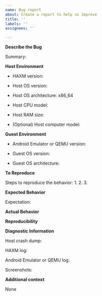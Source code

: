 ```yaml
---
name: Bug report
about: Create a report to help us improve
title: ''
labels: ''
assignees: ''

---
```


<!--
We really appreciate your bug report, but we ask you to search for similar issues before creating one. If you believe you have run into a new bug, please fill out the following form to the best of your knowledge.

This template formats text using Markdown annotations. Basics of the Markdown syntax are covered here: https://guides.github.com/features/mastering-markdown/

HTML-style comments like this are instructions. Before answering each question, please read the comment right above it.

Before clicking on the "Submit new issue" button, you may want to switch to the Preview tab and make sure everything looks good.
-->

**Describe the Bug**

<!-- A clear and concise description of what the bug is. -->
Summary: 


**Host Environment**

<!-- E.g. 7.3.2. If you built HAXM from source, provide the Git commit ID. -->
* HAXM version: 
<!-- E.g. Windows 10 Pro version 1809, macOS 10.14.1, etc. -->
* Host OS version: 
<!-- Either x86\_64 (64-bit) or x86 (32-bit) -->
* Host OS architecture: x86\_64
<!-- E.g. Intel Core i7-8550U -->
* Host CPU model: 
<!-- E.g. 8 GB -->
* Host RAM size: 
<!-- E.g. Dell Inspiron 14 7472, MacBookPro15,2, etc. -->
* (Optional) Host computer model: 


**Guest Environment**

<!-- Complete this section if you are trying to run Android Emulator or QEMU with HAXM acceleration. -->

<!-- E.g. Android Emulator 28.0.20, QEMU 3.1.0, etc. -->
* Android Emulator or QEMU version: 
<!-- E.g. Ubuntu 18.04. In Android Emulator terminology, this is the AVD system image version, e.g. Android 9.0 (Google Play). -->
* Guest OS version: 
<!-- Either x86 or x86\_64. In Android Emulator terminology, this is the AVD system image ABI. -->
* Guest OS architecture: 


**To Reproduce**

<!-- If applicable, provide the Android Emulator or QEMU command line, e.g. `emulator -avd Nexus_5X_API_28 -verbose -show-kernel`, `qemu-system-x86_64 -accel hax`, etc. -->
Steps to reproduce the behavior:
1. 
2. 
3. 


**Expected Behavior**

<!-- A clear and concise description of what you expected to happen. -->
Expectation: 


**Actual Behavior**
<!-- About what you actually saw. -->


**Reproducibility**
<!-- About how many times tried, and how many times fails out of them. -->


**Diagnostic Information**

<!--
If you get a host crash, i.e. Windows Blue Screen of Death (BSOD) or macOS kernel panic, provide the crash dump (by attaching it to this GitHub issue or sharing it with us in private).
Windows BSOD minidumps can be found in `C:\Windows\Minidump\`.
macOS kernel panic reports can be found in `/Library/Logs/DiagnosticReports/`.
-->
Host crash dump: 

<!--
If you get a guest crash, i.e. QEMU error `VCPU shutdown request`, provide the HAXM driver log.
Instructions for Windows hosts: https://github.com/intel/haxm/blob/master/docs/manual-windows.md#capturing-driver-logs
Instructions for macOS hosts: https://github.com/intel/haxm/blob/master/docs/manual-macos.md#viewing-kext-logs
-->
HAXM log: 

<!-- If you see any error or warning message printed to the console (stdout/stderr) by Android Emulator or QEMU, provide the entire console output.  -->
Android Emulator or QEMU log: 

<!-- If applicable, add screenshots to help explain your problem. -->
Screenshots: 


**Additional context**

<!-- Add any other context about the problem here. -->
None
